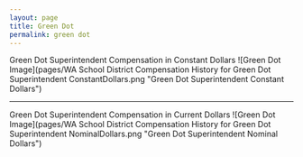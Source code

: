 ```yaml
---
layout: page
title: Green Dot
permalink: green dot
---
```



Green Dot Superintendent Compensation in Constant Dollars
![Green Dot Image](pages/WA School District Compensation History for Green Dot Superintendent ConstantDollars.png "Green Dot Superintendent Constant Dollars")
___

Green Dot Superintendent Compensation in Current Dollars
![Green Dot Image](pages/WA School District Compensation History for Green Dot Superintendent NominalDollars.png "Green Dot Superintendent Nominal Dollars")